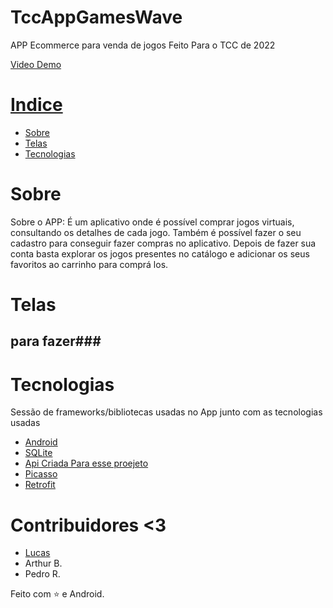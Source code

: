 # TccAppGamesWave
APP Ecommerce para venda de jogos
Feito Para o TCC de 2022

<p> <a href="https://drive.google.com/file/d/1eSpfJXPg4xitnuAtAxJDQV76hM2UorDC/view"/>Video Demo<p/>

# Indice

- [Sobre](#sobre)
- [Telas](#telas)
- [Tecnologias](#tecnologias)

# Sobre
 Sobre o APP: É um aplicativo onde é possível comprar jogos virtuais, consultando os detalhes de cada jogo. 
 Também é possível fazer o seu cadastro para conseguir fazer compras no aplicativo. Depois de fazer sua conta basta explorar os jogos 
 presentes no catálogo e adicionar os seus favoritos ao carrinho para comprá los.
 
 # Telas
 ## para fazer###

 
 # Tecnologias
 Sessão de frameworks/bibliotecas usadas no App junto com as tecnologias usadas
* [Android](https://reactjs.org/)
* [SQLite](https://www.sqlite.org/index.html)
* [Api Criada Para esse proejeto](https://github.com/HorizonSystem-Official/API_TccGamesWave)
* [Picasso](https://square.github.io/picasso/)
* [Retrofit](https://square.github.io/retrofit/)

# Contribuidores <3
* [Lucas](https://github.com/LucasBara-dising)
* Arthur B.
* Pedro R.

Feito com :star: e Android.

